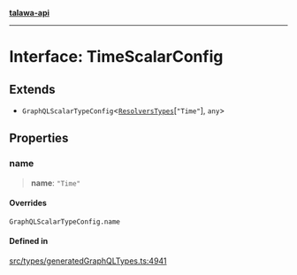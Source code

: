 [**talawa-api**](../../../README.md)

***

# Interface: TimeScalarConfig

## Extends

- `GraphQLScalarTypeConfig`\<[`ResolversTypes`](../type-aliases/ResolversTypes.md)\[`"Time"`\], `any`\>

## Properties

### name

> **name**: `"Time"`

#### Overrides

`GraphQLScalarTypeConfig.name`

#### Defined in

[src/types/generatedGraphQLTypes.ts:4941](https://github.com/Suyash878/talawa-api/blob/095e6964ce2a06c1c30d1acf81b6162203f1db91/src/types/generatedGraphQLTypes.ts#L4941)
